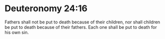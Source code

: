 # Deuteronomy 24:16

Fathers shall not be put to death because of their children, nor shall children be put to death because of their fathers. Each one shall be put to death for his own sin.
